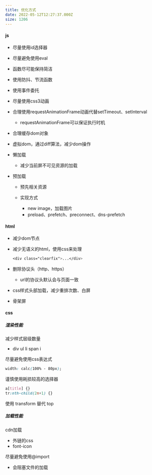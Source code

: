 ```yaml
---
title: 优化方式
date: 2022-05-12T12:27:37.000Z
size: 1206
---
```

#### js

- 尽量使用id选择器
- 尽量避免使用eval
- 函数尽可能保持简洁
- 使用防抖、节流函数
- 使用事件委托
- 尽量使用css3动画
- 合理使用requestAnimationFrame动画代替setTimeout、setInterval
  - requestAnimationFrame可以保证执行时机
- 合理缓存dom对象
- 虚拟dom，通过diff算法，减少dom操作
- 懒加载
  - 减少当前屏不可见资源的加载

- 预加载
  - 预先相关资源
  - 实现方式

    - new image，加载图片
    - preload、prefetch、preconnect、dns-prefetch

#### html

- 减少dom节点

- 减少无语义的html，使用css来处理

  ```scss
  <div class="clearfix">...</div>
  ```

- 删除协议头（http、https）

  - url的协议头默认会与页面一致

- css样式头部加载，减少重排次数、白屏

- 骨架屏

#### css

##### 渲染性能

减少样式层级数量

- div ul li span i

尽量避免使用css表达式

```css
width: calc(100% - 80px);
```

谨慎使用耗损较高的选择器

```css
a[title] {}
tr:nth-child(2n+1) {}
```

使用 transform 替代 top

##### 加载性能

cdn加载

- 外链的css
- font-icon

尽量避免使用@import
- 会阻塞文件的加载

